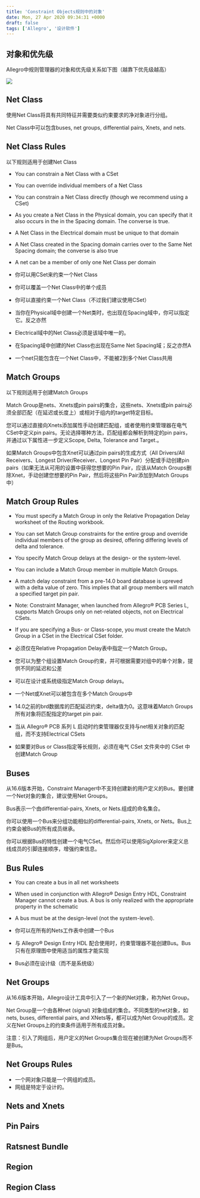 ```yaml
---
title: 'Constraint Objects规则中的对象'
date: Mon, 27 Apr 2020 09:34:31 +0000
draft: false
tags: ['Allegro', '设计软件']
---
```


对象和优先级
------

Allegro中规则管理器的对象和优先级关系如下图（越靠下优先级越高）

![](http://a1024.synology.me:222/images/blog2022/Constraint%20Objects1.png)

Net Class
---------

使用Net Class将具有共同特征并需要类似约束要求的净对象进行分组。

Net Class中可以包含buses, net groups, differential pairs, Xnets, and nets.

Net Class Rules
---------------

以下规则适用于创建Net Class

*   You can constrain a Net Class with a CSet
*   You can override individual members of a Net Class
*   You can constrain a Net Class directly (though we recommend using a CSet)
*   As you create a Net Class in the Physical domain, you can specify that it also occurs in the in the Spacing domain. The converse is true.
*   A Net Class in the Electrical domain must be unique to that domain
*   A Net Class created in the Spacing domain carries over to the Same Net Spacing domain; the converse is also true
*   A net can be a member of only one Net Class per domain

*   你可以用CSet来约束一个Net Class
*   你可以覆盖一个Net Class中的单个成员
*   你可以直接约束一个Net Class（不过我们建议使用CSet）
*   当你在Physical域中创建一个Net类时，也出现在Spacing域中，你可以指定它。反之亦然
*   Electrical域中的Net Class必须是该域中唯一的。
*   在Spacing域中创建的Net Class也出现在Same Net Spacing域；反之亦然A
*   一个net只能包含在一个Net Class中，不能被2到多个Net Class共用

Match Groups
------------

以下规则适用于创建Match Groups

Match Group是nets、Xnets或pin pairs的集合，这些nets、Xnets或pin pairs必须全部匹配（在延迟或长度上）或相对于组内的target特定目标。

您可以通过直接向Xnets添加属性手动创建匹配组，或者使用约束管理器在电气CSet中定义pin pairs。无论选择哪种方法，匹配组都会解析到特定的pin pairs，并通过以下属性进一步定义Scope, Delta, Tolerance and Target.。

如果Match Groups中包含Xnet可以通过pin pairs的生成方式（All Drivers/All Receivers、Longest Driver/Receiver、Longest Pin Pair）分配或手动创建pin pairs（如果无法从可用的设置中获得您想要的Pin Pair，应该从Match Groups删除Xnet，手动创建您想要的Pin Pair，然后将这些Pin Pair添加到Match Groups中）

Match Group Rules
-----------------

*   You must specify a Match Group in only the Relative Propagation Delay worksheet of the Routing workbook.
*   You can set Match Group constraints for the entire group and override individual members of the group as desired, offering differing levels of delta and tolerance.
*   You specify Match Group delays at the design- or the system-level.
*   You can include a Match Group member in multiple Match Groups.
*   A match delay constraint from a pre-14.0 board database is upreved with a delta value of zero. This implies that all group members will match a specified target pin pair.
*   Note: Constraint Manager, when launched from Allegro® PCB Series L, supports Match Groups only on net-related objects, not on Electrical CSets.
*   If you are specifying a Bus- or Class-scope, you must create the Match Group in a CSet in the Electrical CSet folder.

*   必须仅在Relative Propagation Delay表中指定一个Match Group。
*   您可以为整个组设置Match Group约束，并可根据需要对组中的单个对象，提供不同的延迟和公差
*   可以在设计或系统级指定Match Group delays。
*   一个Net或Xnet可以被包含在多个Match Groups中
*   14.0之前的brd数据库的匹配延迟约束，delta值为0。这意味着Match Groups所有对象将匹配指定的target pin pair.
*   当从 Allegro® PCB 系列 L 启动时约束管理器仅支持与net相关对象的匹配组，而不支持Electrical CSets
*   如果要对Bus or Class指定等长规则，必须在电气 CSet 文件夹中的 CSet 中创建Match Group

Buses
-----

从16.6版本开始，Constraint Manager中不支持创建新的用户定义的Bus。要创建一个Net对象的集合，建议使用Net Groups。

Bus表示一个由differential-pairs, Xnets, or Nets.组成的命名集合。

你可以使用一个Bus来分组功能相似的differential-pairs, Xnets, or Nets。Bus上约束会被Bus的所有成员继承。

你可以根据Bus的特性创建一个电气CSet。然后你可以使用SigXplorer来定义总线成员的引脚连接顺序，增强约束信息。

Bus Rules
---------

*   You can create a bus in all net worksheets
*   When used in conjunction with Allegro® Design Entry HDL, Constraint Manager cannot create a bus. A bus is only realized with the appropriate property in the schematic
*   A bus must be at the design-level (not the system-level).

*   你可以在所有的Nets工作表中创建一个Bus
*   与 Allegro® Design Entry HDL 配合使用时，约束管理器不能创建Bus。Bus只有在原理图中使用适当的属性才能实现
*   Bus必须在设计级（而不是系统级）

Net Groups
----------

从16.6版本开始，Allegro设计工具中引入了一个新的Net对象，称为Net Group。

Net Group是一个由各种net (signal) 对象组成的集合。不同类型的net对象，如nets, buses, differential pairs, and XNets等，都可以成为Net Group的成员。定义在Net Groups上的约束条件适用于所有成员对象。

注意：引入了网组后，用户定义的Net Groups集合现在被创建为Net Groups而不是Bus。

Net Groups Rules
----------------

*   一个网对象只能是一个网组的成员。
*   网组是特定于设计的。

Nets and Xnets
--------------

Pin Pairs
---------

Ratsnest Bundle
---------------

Region
------

Region Class
------------